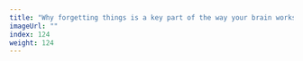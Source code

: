 ```yaml
---
title: "Why forgetting things is a key part of the way your brain works"
imageUrl: ""
index: 124
weight: 124
---
```

